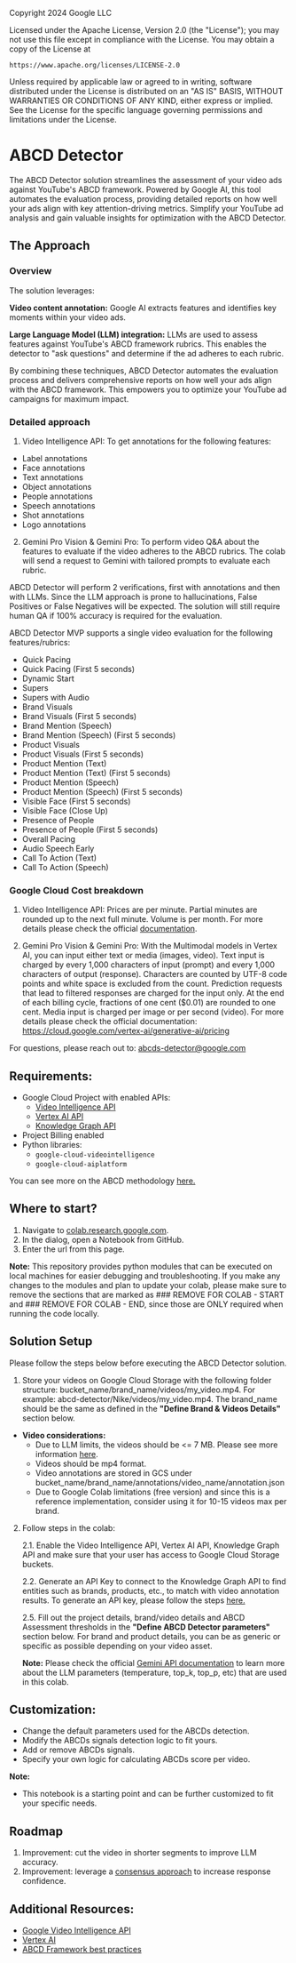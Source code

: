 Copyright 2024 Google LLC

Licensed under the Apache License, Version 2.0 (the "License");
you may not use this file except in compliance with the License.
You may obtain a copy of the License at

    https://www.apache.org/licenses/LICENSE-2.0

Unless required by applicable law or agreed to in writing, software
distributed under the License is distributed on an "AS IS" BASIS,
WITHOUT WARRANTIES OR CONDITIONS OF ANY KIND, either express or implied.
See the License for the specific language governing permissions and
limitations under the License.

# ABCD Detector

The ABCD Detector solution streamlines the assessment of your video ads against YouTube's ABCD framework. Powered by Google AI, this tool automates the evaluation process, providing detailed reports on how well your ads align with key attention-driving metrics. Simplify your YouTube ad analysis and gain valuable insights for optimization with the ABCD Detector.

## The Approach

### Overview

The solution leverages:

**Video content annotation:** Google AI extracts features and identifies key moments within your video ads.

**Large Language Model (LLM) integration:** LLMs are used to assess features against YouTube's ABCD framework rubrics. This enables the detector to "ask questions" and determine if the ad adheres to each rubric.

By combining these techniques, ABCD Detector automates the evaluation process and delivers comprehensive reports on how well your ads align with the ABCD framework. This empowers you to optimize your YouTube ad campaigns for maximum impact.

### Detailed approach

1. Video Intelligence API: To get annotations for the following features:
  - Label annotations
  - Face annotations
  - Text annotations
  - Object annotations
  - People annotations
  - Speech annotations
  - Shot annotations
  - Logo annotations


2. Gemini Pro Vision & Gemini Pro: To perform video Q&A about the features to evaluate if the video adheres to the ABCD rubrics. The colab will send a request to Gemini with tailored prompts to evaluate each rubric.

ABCD Detector will perform 2 verifications, first with annotations and then with LLMs. Since the LLM approach is prone to hallucinations, False Positives or False Negatives will be expected. The solution will still require human QA if 100% accuracy is required for the evaluation.

ABCD Detector MVP supports a single video evaluation for the following features/rubrics:
  - Quick Pacing
  - Quick Pacing (First 5 seconds)
  - Dynamic Start
  - Supers
  - Supers with Audio
  - Brand Visuals
  - Brand Visuals (First 5 seconds)
  - Brand Mention (Speech)
  - Brand Mention (Speech) (First 5 seconds)
  - Product Visuals
  - Product Visuals (First 5 seconds)
  - Product Mention (Text)
  - Product Mention (Text) (First 5 seconds)
  - Product Mention (Speech)
  - Product Mention (Speech) (First 5 seconds)
  - Visible Face (First 5 seconds)
  - Visible Face (Close Up)
  - Presence of People
  - Presence of People (First 5 seconds)
  - Overall Pacing
  - Audio Speech Early
  - Call To Action (Text)
  - Call To Action (Speech)

### Google Cloud Cost breakdown

1. Video Intelligence API: Prices are per minute. Partial minutes are rounded up to the next full minute. Volume is per month. For more details please check the official [documentation](https://cloud.google.com/video-intelligence/pricing).

2. Gemini Pro Vision & Gemini Pro: With the Multimodal models in Vertex AI, you can input either text or media (images, video). Text input is charged by every 1,000 characters of input (prompt) and every 1,000 characters of output (response). Characters are counted by UTF-8 code points and white space is excluded from the count. Prediction requests that lead to filtered responses are charged for the input only. At the end of each billing cycle, fractions of one cent ($0.01) are rounded to one cent. Media input is charged per image or per second (video). For more details please check the official documentation: https://cloud.google.com/vertex-ai/generative-ai/pricing

For questions, please reach out to: abcds-detector@google.com

## Requirements:

* Google Cloud Project with enabled APIs:
    * [Video Intelligence API](https://cloud.google.com/video-intelligence?hl=en)
    * [Vertex AI API](https://cloud.google.com/vertex-ai/docs/reference)
    * [Knowledge Graph API](https://developers.google.com/knowledge-graph)
* Project Billing enabled
* Python libraries:
    * `google-cloud-videointelligence`
    * `google-cloud-aiplatform`

You can see more on the ABCD methodology [here.](https://www.thinkwithgoogle.com/intl/en-emea/future-of-marketing/creativity/youtube-video-ad-best-practices/)

## Where to start?

1. Navigate to [colab.research.google.com](http://colab.research.google.com).
2. In the dialog, open a Notebook from GitHub.
3. Enter the url from this page.

**Note:** This repository provides python modules that can be executed on local machines for easier debugging and troubleshooting.
If you make any changes to the modules and plan to update your colab, please make sure to remove the sections that are marked
as ### REMOVE FOR COLAB - START and ### REMOVE FOR COLAB - END, since those are ONLY required when running the code locally.


## Solution Setup

Please follow the steps below before executing the ABCD Detector solution.

1. Store your videos on Google Cloud Storage with the following folder structure: bucket_name/brand_name/videos/my_video.mp4. For example: abcd-detector/Nike/videos/my_video.mp4. The brand_name should be the same as defined in the **"Define Brand & Videos Details"** section below.
  - **Video considerations:**
    - Due to LLM limits, the videos should be <= 7 MB. Please see more information [here](https://cloud.google.com/vertex-ai/generative-ai/docs/learn/models).
    - Videos should be mp4 format.
    - Video annotations are stored in GCS under bucket_name/brand_name/annotations/video_name/annotation.json
    - Due to Google Colab limitations (free version) and since this is a reference implementation, consider using it for 10-15 videos max per brand.

2. Follow steps in the colab:

    2.1. Enable the Video Intelligence API, Vertex AI API, Knowledge Graph API and make sure that your user has access to Google Cloud Storage buckets.

    2.2. Generate an API Key to connect to the Knowledge Graph API to find entities such as brands, products, etc., to match with video annotation results. To generate an API key, please follow the steps [here.](https://support.google.com/googleapi/answer/6158862?hl=en)

    2.5. Fill out the project details, brand/video details and ABCD Assessment thresholds in the **"Define ABCD Detector parameters"** section below. For brand and product details, you can be as generic or specific as possible depending on your video asset.

    **Note:** Please check the official [Gemini API documentation](https://cloud.google.com/vertex-ai/generative-ai/docs/model-reference/gemini) to learn more about the LLM parameters (temperature, top_k, top_p, etc) that are used in this colab.

## Customization:

* Change the default parameters used for the ABCDs detection.
* Modify the ABCDs signals detection logic to fit yours.
* Add or remove ABCDs signals.
* Specify your own logic for calculating ABCDs score per video.

**Note:**

* This notebook is a starting point and can be further customized to fit your specific needs.

## Roadmap

1. Improvement: cut the video in shorter segments to improve LLM accuracy.
2. Improvement: leverage a [consensus approach](https://arxiv.org/pdf/2310.20151.pdf) to increase response confidence.

## Additional Resources:

* [Google Video Intelligence API](https://cloud.google.com/video-intelligence?hl=en)
* [Vertex AI](https://cloud.google.com/vertex-ai)
* [ABCD Framework best practices](https://www.thinkwithgoogle.com/intl/en-emea/future-of-marketing/creativity/youtube-video-ad-best-practices/)